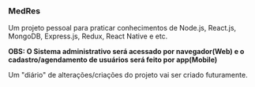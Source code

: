### MedRes

Um projeto pessoal para praticar conhecimentos de Node.js, React.js, MongoDB, Express.js, Redux, React Native e etc.

**OBS: O Sistema administrativo será acessado por navegador(Web) e o cadastro/agendamento de usuários será feito por app(Mobile)**

Um "diário" de alterações/criações do projeto vai ser criado futuramente.
